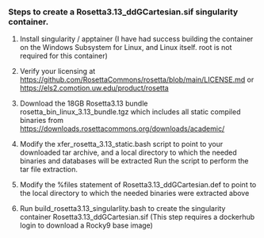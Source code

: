 ### Steps to create a Rosetta3.13_ddGCartesian.sif singularity container.
1. Install singularity / apptainer  (I have had success building the container on the Windows Subsystem for Linux, and Linux itself.  root is not required for this container)

2. Verify your licensing at
  https://github.com/RosettaCommons/rosetta/blob/main/LICENSE.md
  or
  https://els2.comotion.uw.edu/product/rosetta

3. Download the 18GB Rosetta3.13 bundle rosetta_bin_linux_3.13_bundle.tgz 
   which includes all static compiled binaries from https://downloads.rosettacommons.org/downloads/academic/
   
4. Modify the xfer_rosetta_3.13_static.bash script to point to your downloaded tar archive, and a local
   directory to which the needed binaries and databases will be extracted
   Run the script to perform the tar file extraction.
   
6. Modify the %files statement of Rosetta3.13_ddGCartesian.def to point to the local directory to which the needed binaries were extracted above

7. Run build_rosetta3.13_singularlity.bash to create the singularity container Rosetta3.13_ddGCartesian.sif
   (This step requires a dockerhub login to download a Rocky9 base image)
